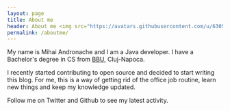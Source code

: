 ```yaml
---
layout: page
title: About me
header: About me <img src="https://avatars.githubusercontent.com/u/6305156?v=3" alt="me" class="photo"/>
permalink: /aboutme/
---
```

My name is Mihai Andronache and I am a Java developer. I have a Bachelor's degree in CS from [BBU](http://www.cs.ubbcluj.ro/en/), Cluj-Napoca.

I recently started contributing to open source and decided to start writing this blog. For me, this is a way of getting rid of the office job routine, learn new things and keep my knowledge updated.

Follow me on Twitter and Github to see my latest activity.


